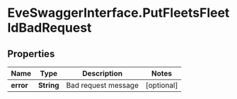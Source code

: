 # EveSwaggerInterface.PutFleetsFleetIdBadRequest

## Properties
Name | Type | Description | Notes
------------ | ------------- | ------------- | -------------
**error** | **String** | Bad request message | [optional] 


